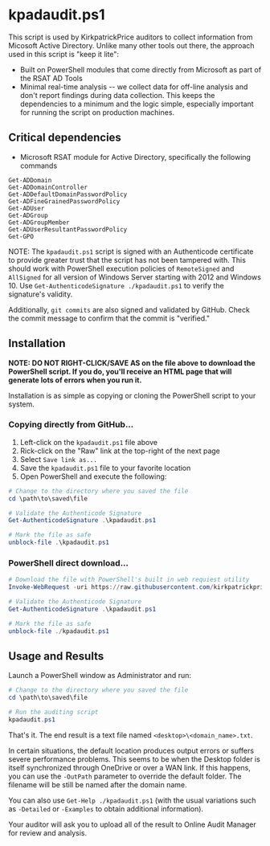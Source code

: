 # kpadaudit.ps1

This script is used by KirkpatrickPrice auditors to collect information from Micosoft Active Directory.  Unlike many other tools out there, the approach used in this script is "keep it lite":
* Built on PowerShell modules that come directly from Microsoft as part of the RSAT AD Tools
* Minimal real-time analysis -- we collect data for off-line analysis and don't report findings during data collection.  This keeps the dependencies to a minimum and the logic simple, especially important for running the script on production machines.

## Critical dependencies ##
* Microsoft RSAT module for Active Directory, specifically the following commands
```
Get-ADDomain
Get-ADDomainController
Get-ADDefaultDomainPasswordPolicy
Get-ADFineGrainedPasswordPolicy
Get-ADUser
Get-ADGroup
Get-ADGroupMember
Get-ADUserResultantPasswordPolicy
Get-GPO
```

NOTE: The `kpadaudit.ps1` script is signed with an Authenticode certificate to provide greater trust that the script has not been tampered with.  This should work with PowerShell execution policies of `RemoteSigned` and `AllSigned` for all version of Windows Server starting with 2012 and Windows 10.  Use `Get-AuthenticodeSignature ./kpadaudit.ps1` to verify the signature's validity.

Additionally, `git commits` are also signed and validated by GitHub.  Check the commit message to confirm that the commit is "verified."

## Installation
**NOTE: DO NOT RIGHT-CLICK/SAVE AS on the file above to download the PowerShell script.  If you do, you'll receive an HTML page that will generate lots of errors when you run it.**

Installation is as simple as copying or cloning the PowerShell script to your system.

### Copying directly from GitHub...

1. Left-click on the `kpadaudit.ps1` file above
2. Rick-click on the "Raw" link at the top-right of the next page
3. Select `Save link as...`
4. Save the `kpadaudit.ps1` file to your favorite location
5. Open PowerShell and execute the following:

```powershell
# Change to the directory where you saved the file
cd \path\to\saved\file

# Validate the Authenticode Signature
Get-AuthenticodeSignature .\kpadaudit.ps1

# Mark the file as safe
unblock-file .\kpadaudit.ps1
```

### PowerShell direct download...
```powershell
# Download the file with PowerShell's built in web requiest utility
Invoke-WebRequest -uri https://raw.githubusercontent.com/kirkpatrickprice/windows-audit-scripts/main/kpadaudit/kpadaudit.ps1 -OutFile kpadaudit.ps1

# Validate the Authenticode Signature
Get-AuthenticodeSignature .\kpadaudit.ps1

# Mark the file as safe
unblock-file ./kpadaudit.ps1
```

## Usage and Results
Launch a PowerShell window as Administrator and run:

```powershell
# Change to the directory where you saved the file
cd \path\to\saved\file

# Run the auditing script
kpadaudit.ps1
```

That's it.  The end result is a text file named `<desktop>\<domain_name>.txt`.  

In certain situations, the default location produces output errors or suffers severe performance problems.  This seems to be when the Desktop folder is itself synchronized through OneDrive or over a WAN link.  If this happens, you can use the `-OutPath` parameter to override the default folder.  The filename will be still be named after the domain name.

You can also use `Get-Help ./kpadaudit.ps1` (with the usual variations such as `-Detailed` or `-Examples` to obtain additional information).

Your auditor will ask you to upload all of the result to Online Audit Manager for review and analysis.
